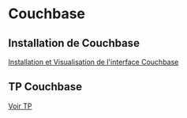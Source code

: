 # Couchbase

## Installation de Couchbase

[Installation et Visualisation de l'interface Couchbase](https://github.com/ctith/Couchbase/blob/master/TP_Couchbase_Installation.md)

## TP Couchbase

[Voir TP](https://github.com/ctith/Couchbase/blob/master/TP_Couchbase.md)
